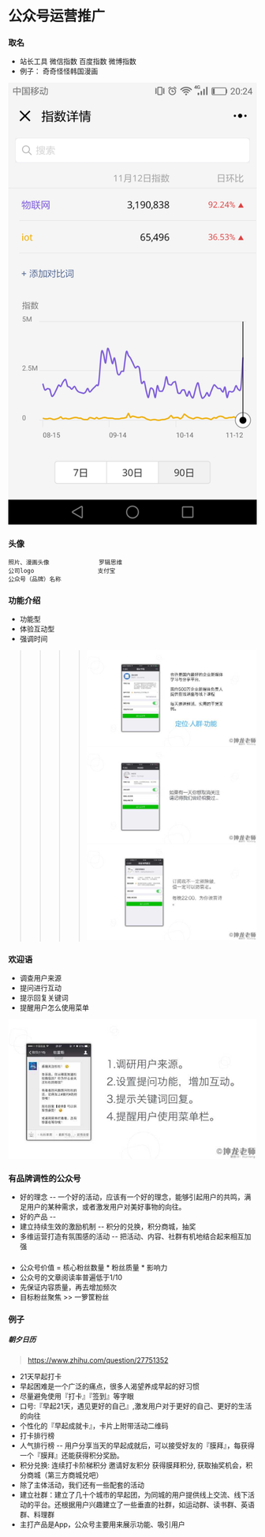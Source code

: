 # 公众号运营推广

### 取名

* 站长工具 微信指数 百度指数 微博指数
* 例子： 奇奇怪怪韩国漫画

![](https://github.com/letheascetic/coder/blob/master/vision_2020/resource/2.jpg "微信指数")

### 头像

    照片、漫画头像              罗辑思维
    公司logo                  支付宝 
    公众号（品牌）名称            

### 功能介绍

* 功能型
* 体验互动型
* 强调时间

>>>> ![](https://github.com/letheascetic/coder/blob/master/vision_2020/resource/3.jpg "功能型")
![](https://github.com/letheascetic/coder/blob/master/vision_2020/resource/4.jpg "体验互动")
![](https://github.com/letheascetic/coder/blob/master/vision_2020/resource/5.jpg "强调时间")

### 欢迎语

* 调查用户来源
* 提问进行互动
* 提示回复关键词
* 提醒用户怎么使用菜单

![](https://github.com/letheascetic/coder/blob/master/vision_2020/resource/6.jpg "欢迎语")

### 有品牌调性的公众号

* 好的理念  --  一个好的活动，应该有一个好的理念，能够引起用户的共鸣，满足用户的某种需求，或者激发用户对美好事物的向往。
* 好的产品  --  
* 建立持续生效的激励机制 --  积分的兑换，积分商城，抽奖
* 多维运营打造有氛围感的活动 --  把活动、内容、社群有机地结合起来相互加强

### 

* 公众号价值 = 核心粉丝数量 * 粉丝质量 * 影响力
* 公众号的文章阅读率普遍低于1/10
* 先保证内容质量，再去增加频次
* 目标粉丝聚焦 >> 一箩筐粉丝

### 例子

##### 朝夕日历

> https://www.zhihu.com/question/27751352

* 21天早起打卡
* 早起困难是一个广泛的痛点，很多人渴望养成早起的好习惯
* 尽量避免使用『打卡』『签到』等字眼
* 口号:『早起21天，遇见更好的自己』,激发用户对于更好的自己、更好的生活的向往
* 个性化的『早起成就卡』，卡片上附带活动二维码
* 打卡排行榜
* 人气排行榜 --  用户分享当天的早起成就后，可以接受好友的『膜拜』，每获得一个『膜拜』还能获得积分奖励。
* 积分兑换: 连续打卡阶梯积分 邀请好友积分 获得膜拜积分, 获取抽奖机会，积分商城（第三方商城兑吧）
* 除了主体活动，我们还有一些配套的活动
* 建立社群：建立了几十个城市的早起团，为同城的用户提供线上交流、线下活动的平台。还根据用户兴趣建立了一些垂直的社群，如运动群、读书群、英语群、料理群
* 主打产品是App，公众号主要用来展示功能、吸引用户




